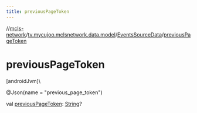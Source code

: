 ```yaml
---
title: previousPageToken
---
```

//[mcls-network](../../../index.html)/[tv.mycujoo.mclsnetwork.data.model](../index.html)/[EventsSourceData](index.html)/[previousPageToken](previous-page-token.html)



# previousPageToken



[androidJvm]\




@Json(name = &quot;previous_page_token&quot;)



val [previousPageToken](previous-page-token.html): [String](https://kotlinlang.org/api/latest/jvm/stdlib/kotlin/-string/index.html)?




